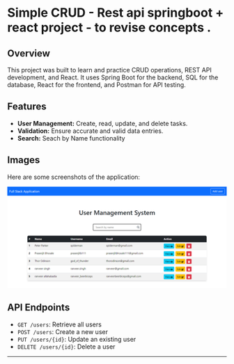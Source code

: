 # Simple CRUD - Rest api springboot + react project - to revise concepts . 

## Overview

<p>This project was built to learn and practice CRUD operations, REST API development, and React. It uses Spring Boot for the backend, SQL for the database, React for the frontend, and Postman for API testing.</p>

## Features

<ul>
  <li><strong>User Management:</strong> Create, read, update, and delete tasks.</li>
  <li><strong>Validation:</strong> Ensure accurate and valid data entries.</li>
  <li><strong>Search:</strong> Seach by Name functionality </li>
</ul>

## Images

<p>Here are some screenshots of the application:</p>

<!-- Main Screenshot -->
<img src="Images/user-crud-framer-home.png" alt="Home" style="max-width: 100%; height: auto;"/>

## API Endpoints

<ul>
  <li><code>GET /users</code>: Retrieve all users</li>
  <li><code>POST /users</code>: Create a new user</li>
  <li><code>PUT /users/{id}</code>: Update an existing user</li>
  <li><code>DELETE /users/{id}</code>: Delete a user</li>
</ul>

<!-- Add more images as needed 
## Login
<img src="Images/Task%20Management%20-%20localhost%2002.png" alt="Task Management Screenshot" style="max-width: 100%; height: auto;"/>

-->






<hr>
